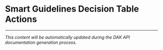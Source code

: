 # Smart Guidelines Decision Table Actions

<!-- DAK_API_PLACEHOLDER: ValueSet-DecisionTableActions -->



---

*This content will be automatically updated during the DAK API documentation generation process.*
